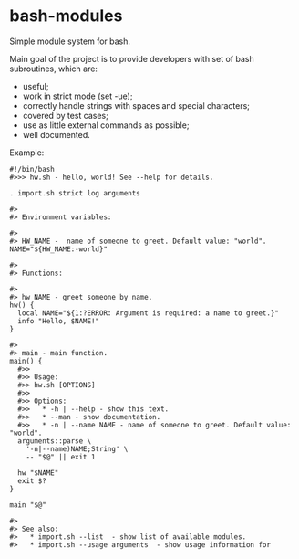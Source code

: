 bash-modules
============

Simple module system for bash.

Main goal of the project is to provide developers with set of bash subroutines, which are:
  * useful;
  * work in strict mode (set -ue);
  * correctly handle strings with spaces and special characters;
  * covered by test cases;
  * use as little external commands as possible;
  * well documented.

Example:

    #!/bin/bash
    #>>> hw.sh - hello, world! See --help for details.
    
    . import.sh strict log arguments
    
    #>
    #> Environment variables:
    
    #>
    #> HW_NAME -  name of someone to greet. Default value: "world".
    NAME="${HW_NAME:-world}"
    
    #>
    #> Functions:
    
    #>
    #> hw NAME - greet someone by name.
    hw() {
      local NAME="${1:?ERROR: Argument is required: a name to greet.}"
      info "Hello, $NAME!"
    }
    
    #>
    #> main - main function.
    main() {
      #>>
      #>> Usage:
      #>> hw.sh [OPTIONS]
      #>>
      #>> Options:
      #>>   * -h | --help - show this text.
      #>>   * --man - show documentation.
      #>>   * -n | --name NAME - name of someone to greet. Default value: "world".
      arguments::parse \
        '-n|--name)NAME;String' \
        -- "$@" || exit 1
    
      hw "$NAME"
      exit $?
    }
    
    main "$@"
    
    #>
    #> See also:
    #>   * import.sh --list  - show list of available modules.
    #>   * import.sh --usage arguments  - show usage information for 
